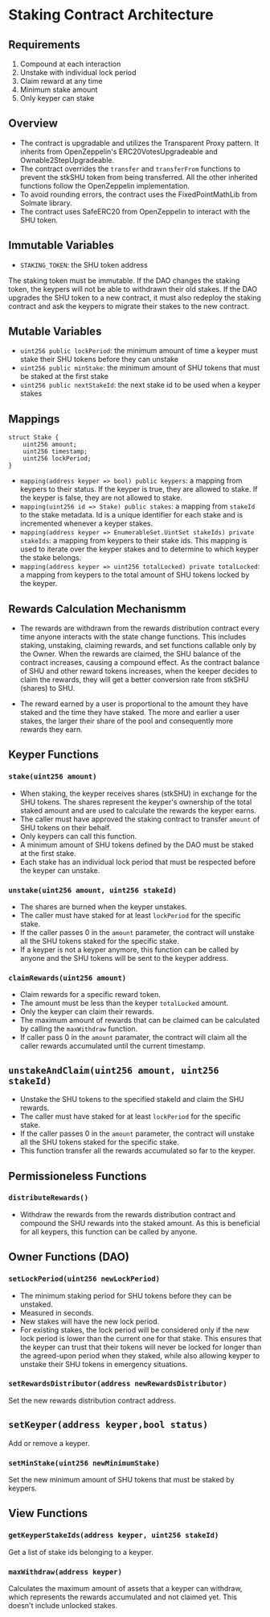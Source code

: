 # Staking Contract Architecture

## Requirements

1. Compound at each interaction
2. Unstake with individual lock period
3. Claim reward at any time
4. Minimum stake amount
5. Only keyper can stake

## Overview

-   The contract is upgradable and utilizes the Transparent Proxy pattern. It
    inherits from OpenZeppelin's ERC20VotesUpgradeable and
    Ownable2StepUpgradeable.
-   The contract overrides the `transfer` and
    `transferFrom` functions to prevent the stkSHU token from being transferred. All
    the other inherited functions follow the OpenZeppelin implementation.
-   To avoid rounding errors, the contract uses the FixedPointMathLib from Solmate
    library.
-   The contract uses SafeERC20 from OpenZeppelin to interact with the SHU token.

## Immutable Variables

-   `STAKING_TOKEN`: the SHU token address

The staking token must be immutable. If the DAO changes the staking token, the
keypers will not be able to withdrawn their old stakes.
If the DAO upgrades the SHU token to a new contract, it must also redeploy the staking contract and ask the keypers to migrate their stakes to the new contract.

## Mutable Variables

-   `uint256 public lockPeriod`: the minimum amount of time a keyper must stake their SHU tokens
    before they can unstake
-   `uint256 public minStake`: the minimum amount of SHU tokens that must be
    staked at the first stake
-   `uint256 public nextStakeId`: the next stake id to be used when a keyper stakes

## Mappings

```solidity
struct Stake {
    uint256 amount;
    uint256 timestamp;
    uint256 lockPeriod;
}
```

-   `mapping(address keyper => bool) public keypers`: a mapping from keypers to
    their status. If the keyper is true, they are allowed to stake. If the keyper
    is false, they are not allowed to stake.
-   `mapping(uint256 id => Stake) public stakes`: a mapping from `stakeId` to
    the stake metadata. Id is a unique identifier for each stake and is
    incremented whenever a keyper stakes.
-   `mapping(address keyper => EnumerableSet.UintSet stakeIds) private
stakeIds`: a mapping from keypers to their stake ids. This mapping is used
    to iterate over the keyper stakes and to determine to which keyper the stake
    belongs.
-   `mapping(address keyper => uint256 totalLocked) private totalLocked`: a
    mapping from keypers to the total amount of SHU tokens locked by the keyper.

## Rewards Calculation Mechanismm

-   The rewards are withdrawn from the rewards distribution contract every time anyone interacts with the state change functions. This includes staking, unstaking, claiming rewards, and set functions callable only by the Owner. When the rewards are claimed, the SHU balance of the contract increases, causing a compound effect. As the contract balance of SHU and other reward tokens increases, when the keeper decides to claim the rewards, they will get a better conversion rate from stkSHU (shares) to SHU.

-   The reward earned by a user is proportional to the amount they have staked and
    the time they have staked. The more and earlier a user stakes, the larger their
    share of the pool and consequently more rewards they earn.

## Keyper Functions

### `stake(uint256 amount)`

-   When staking, the keyper receives shares (stkSHU) in exchange for the SHU tokens. The shares represent the keyper's ownership of the total staked amount and are used to calculate the rewards the keyper earns.
-   The caller must have approved the staking contract to transfer `amount` of SHU tokens on their behalf.
-   Only keypers can call this function.
-   A minimum amount of SHU tokens defined by the DAO must be staked at the
    first stake.
-   Each stake has an individual lock period that must be respected before the
    keyper can unstake.

### `unstake(uint256 amount, uint256 stakeId)`

-   The shares are burned when the keyper unstakes.
-   The caller must have staked for at least `lockPeriod` for the specific stake.
-   If the caller passes 0 in the `amount` parameter, the contract will unstake
    all the SHU tokens staked for the specific stake.
-   If a keyper is not a keyper anymore, this function can be called by anyone
    and the SHU tokens will be sent to the keyper address.

### `claimRewards(uint256 amount)`

-   Claim rewards for a specific reward token.
-   The amount must be less than the keyper `totalLocked` amount.
-   Only the keyper can claim their rewards.
-   The maximum amount of rewards that can be claimed can be calculated by calling
    the `maxWithdraw` function.
-   If caller pass 0 in the `amount` paramater, the contract will claim all the
    caller rewards accumulated until the current timestamp.

## `unstakeAndClaim(uint256 amount, uint256 stakeId)`

-   Unstake the SHU tokens to the specified stakeId and claim the SHU rewards.
-   The caller must have staked for at least `lockPeriod` for the specific stake.
-   If the caller passes 0 in the `amount` parameter, the contract will unstake
    all the SHU tokens staked for the specific stake.
-   This function transfer all the rewards accumulated so far to the keyper.

## Permissioneless Functions

### `distributeRewards()`

-   Withdraw the rewards from the rewards distribution contract and compound the
    SHU rewards into the staked amount. As this is beneficial for all keypers,
    this function can be called by anyone.

## Owner Functions (DAO)

### `setLockPeriod(uint256 newLockPeriod)`

-   The minimum staking period for SHU tokens before they can be unstaked.
-   Measured in seconds.
-   New stakes will have the new lock period.
-   For existing stakes, the lock period will be considered only if the new lock
    period is lower than the current one for that stake. This ensures that the
    keyper can trust that their tokens will never be locked for longer than the
    agreed-upon period when they staked, while also allowing keyper to unstake
    their SHU tokens in emergency situations.

### `setRewardsDistributor(address newRewardsDistributor)`

Set the new rewards distribution contract address.

## `setKeyper(address keyper,bool status)`

Add or remove a keyper.

### `setMinStake(uint256 newMinimumStake)`

Set the new minimum amount of SHU tokens that must be staked by keypers.

## View Functions

### `getKeyperStakeIds(address keyper, uint256 stakeId)`

Get a list of stake ids belonging to a keyper.

### `maxWithdraw(address keyper)`

Calculates the maximum amount of assets that a keyper can withdraw, which
represents the rewards accumulated and not claimed yet. This doesn't include
unlocked stakes.
